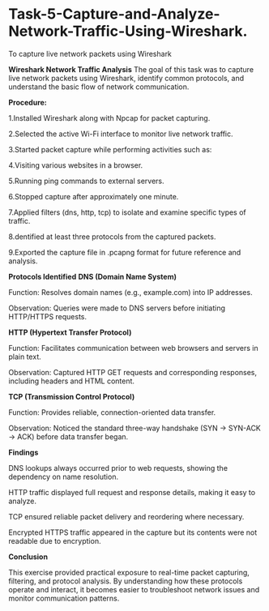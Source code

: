 # Task-5-Capture-and-Analyze-Network-Traffic-Using-Wireshark.
 To capture live network packets using Wireshark

**Wireshark Network Traffic Analysis**
The goal of this task was to capture live network packets using Wireshark, identify common protocols, and understand the basic flow of network communication.

**Procedure:**

1.Installed Wireshark along with Npcap for packet capturing.

2.Selected the active Wi-Fi interface to monitor live network traffic.

3.Started packet capture while performing activities such as:

4.Visiting various websites in a browser.

5.Running ping commands to external servers.

6.Stopped capture after approximately one minute.

7.Applied filters (dns, http, tcp) to isolate and examine specific types of traffic.

8.dentified at least three protocols from the captured packets.

9.Exported the capture file in .pcapng format for future reference and analysis.

**Protocols Identified**
**DNS (Domain Name System)**

Function: Resolves domain names (e.g., example.com) into IP addresses.

Observation: Queries were made to DNS servers before initiating HTTP/HTTPS requests.

**HTTP (Hypertext Transfer Protocol)**

Function: Facilitates communication between web browsers and servers in plain text.

Observation: Captured HTTP GET requests and corresponding responses, including headers and HTML content.

**TCP (Transmission Control Protocol)**

Function: Provides reliable, connection-oriented data transfer.

Observation: Noticed the standard three-way handshake (SYN → SYN-ACK → ACK) before data transfer began.

**Findings**

DNS lookups always occurred prior to web requests, showing the dependency on name resolution.

HTTP traffic displayed full request and response details, making it easy to analyze.

TCP ensured reliable packet delivery and reordering where necessary.

Encrypted HTTPS traffic appeared in the capture but its contents were not readable due to encryption.

**Conclusion**

This exercise provided practical exposure to real-time packet capturing, filtering, and protocol analysis. By understanding how these protocols operate and interact, it becomes easier to troubleshoot network issues and monitor communication patterns.


